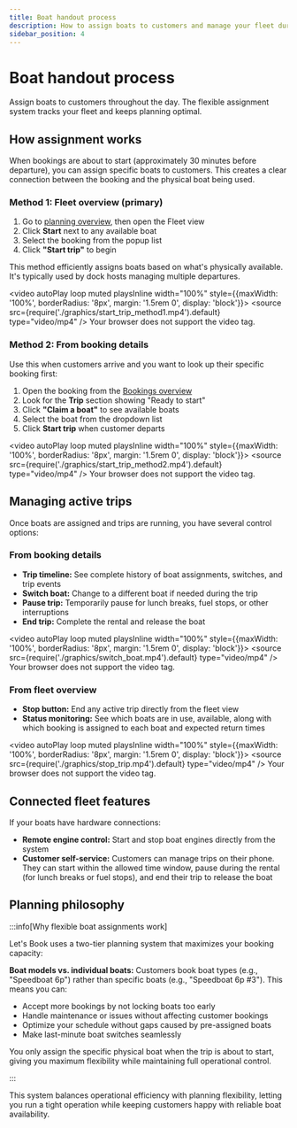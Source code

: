 ```yaml
---
title: Boat handout process
description: How to assign boats to customers and manage your fleet during operations
sidebar_position: 4
---
```


# Boat handout process

Assign boats to customers throughout the day. The flexible assignment system tracks your fleet and keeps planning optimal.

## How assignment works

When bookings are about to start (approximately 30 minutes before departure), you can assign specific boats to customers. This creates a clear connection between the booking and the physical boat being used.

### Method 1: Fleet overview (primary)

1. Go to [planning overview](https://dashboard.letsbook.app/planning), then open the Fleet view
2. Click **Start** next to any available boat
3. Select the booking from the popup list
4. Click **"Start trip"** to begin

This method efficiently assigns boats based on what's physically available. It's typically used by dock hosts managing multiple departures.

<video autoPlay loop muted playsInline width="100%" style={{maxWidth: '100%', borderRadius: '8px', margin: '1.5rem 0', display: 'block'}}>
  <source src={require('./graphics/start_trip_method1.mp4').default} type="video/mp4" />
  Your browser does not support the video tag.
</video>

### Method 2: From booking details

Use this when customers arrive and you want to look up their specific booking first:

1. Open the booking from the [Bookings overview](https://dashboard.letsbook.app/bookings)
2. Look for the **Trip** section showing "Ready to start"
3. Click **"Claim a boat"** to see available boats
4. Select the boat from the dropdown list
5. Click **Start trip** when customer departs

<video autoPlay loop muted playsInline width="100%" style={{maxWidth: '100%', borderRadius: '8px', margin: '1.5rem 0', display: 'block'}}>
  <source src={require('./graphics/start_trip_method2.mp4').default} type="video/mp4" />
  Your browser does not support the video tag.
</video>

## Managing active trips

Once boats are assigned and trips are running, you have several control options:

### From booking details

- **Trip timeline:** See complete history of boat assignments, switches, and trip events
- **Switch boat:** Change to a different boat if needed during the trip
- **Pause trip:** Temporarily pause for lunch breaks, fuel stops, or other interruptions
- **End trip:** Complete the rental and release the boat

<video autoPlay loop muted playsInline width="100%" style={{maxWidth: '100%', borderRadius: '8px', margin: '1.5rem 0', display: 'block'}}>
  <source src={require('./graphics/switch_boat.mp4').default} type="video/mp4" />
  Your browser does not support the video tag.
</video>

### From fleet overview

- **Stop button:** End any active trip directly from the fleet view
- **Status monitoring:** See which boats are in use, available, along with which booking is assigned to each boat and expected return times

<video autoPlay loop muted playsInline width="100%" style={{maxWidth: '100%', borderRadius: '8px', margin: '1.5rem 0', display: 'block'}}>
  <source src={require('./graphics/stop_trip.mp4').default} type="video/mp4" />
  Your browser does not support the video tag.
</video>

## Connected fleet features

If your boats have hardware connections:

- **Remote engine control:** Start and stop boat engines directly from the system
- **Customer self-service:** Customers can manage trips on their phone. They can start within the allowed time window, pause during the rental (for lunch breaks or fuel stops), and end their trip to release the boat

## Planning philosophy

:::info[Why flexible boat assignments work]

Let's Book uses a two-tier planning system that maximizes your booking capacity:

**Boat models vs. individual boats:** Customers book boat types (e.g., "Speedboat 6p") rather than specific boats (e.g., "Speedboat 6p #3"). This means you can:

- Accept more bookings by not locking boats too early
- Handle maintenance or issues without affecting customer bookings
- Optimize your schedule without gaps caused by pre-assigned boats
- Make last-minute boat switches seamlessly

You only assign the specific physical boat when the trip is about to start, giving you maximum flexibility while maintaining full operational control.

:::

This system balances operational efficiency with planning flexibility, letting you run a tight operation while keeping customers happy with reliable boat availability.
